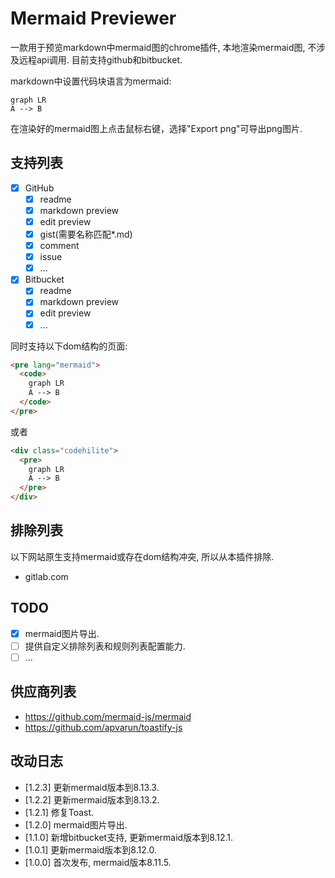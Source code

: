 # Mermaid Previewer

一款用于预览markdown中mermaid图的chrome插件, 本地渲染mermaid图, 不涉及远程api调用.
目前支持github和bitbucket.

markdown中设置代码块语言为mermaid:
```mermaid
graph LR
A --> B
```

在渲染好的mermaid图上点击鼠标右键，选择"Export png"可导出png图片.

## 支持列表

- [x] GitHub
  - [x] readme
  - [x] markdown preview
  - [x] edit preview
  - [x] gist(需要名称匹配*.md)
  - [x] comment
  - [x] issue
  - [x] ...
- [x] Bitbucket
  - [x] readme
  - [x] markdown preview
  - [x] edit preview
  - [x] ...

同时支持以下dom结构的页面:
```html
<pre lang="mermaid">
  <code>
    graph LR
    A --> B
  </code>
</pre>
```
或者
```html
<div class="codehilite">
  <pre>
    graph LR
    A --> B
  </pre>
</div>
```

## 排除列表

以下网站原生支持mermaid或存在dom结构冲突, 所以从本插件排除.
- gitlab.com

## TODO

- [X] mermaid图片导出.
- [ ] 提供自定义排除列表和规则列表配置能力.
- [ ] ...

## 供应商列表

- https://github.com/mermaid-js/mermaid
- https://github.com/apvarun/toastify-js

## 改动日志
- [1.2.3]   更新mermaid版本到8.13.3.
- [1.2.2]   更新mermaid版本到8.13.2.
- [1.2.1]   修复Toast.
- [1.2.0]   mermaid图片导出.
- [1.1.0]   新增bitbucket支持, 更新mermaid版本到8.12.1.
- [1.0.1]   更新mermaid版本到8.12.0.
- [1.0.0]   首次发布, mermaid版本8.11.5.
